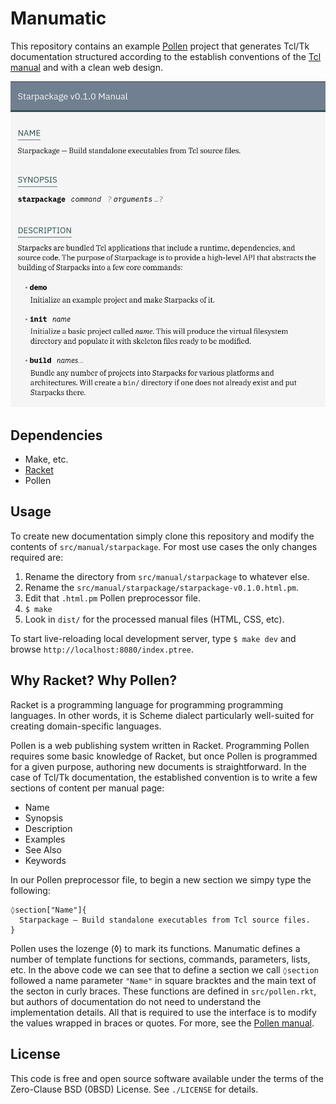 # Manumatic

This repository contains an example
[Pollen](https://docs.racket-lang.org/pollen/) project that generates
Tcl/Tk documentation structured according to the establish conventions
of the [Tcl manual](https://www.tcl.tk/man/tcl8.6.11/TclCmd/Tcl.html)
and with a clean web design.

![A screenshot of a generated manual page](screenshot.png)

## Dependencies

* Make, etc.
* [Racket](https://www.racket-lang.org)
* Pollen

## Usage

To create new documentation simply clone this repository and modify the
contents of `src/manual/starpackage`. For most use cases the only changes
required are:

1. Rename the directory from `src/manual/starpackage` to whatever else.
2. Rename the `src/manual/starpackage/starpackage-v0.1.0.html.pm`.
3. Edit that `.html.pm` Pollen preprocessor file.
4. `$ make`
5. Look in `dist/` for the processed manual files (HTML, CSS, etc).

To start live-reloading local development server, type `$ make dev`
and browse `http://localhost:8080/index.ptree`.

## Why Racket? Why Pollen?

Racket is a programming language for programming programming languages.
In other words, it is Scheme dialect particularly well-suited for creating
domain-specific languages. 

Pollen is a web publishing system written in Racket. Programming Pollen
requires some basic knowledge of Racket, but once Pollen is programmed
for a given purpose, authoring new documents is straightforward. In the
case of Tcl/Tk documentation, the established convention is to write
a few sections of content per manual page:

* Name
* Synopsis
* Description
* Examples
* See Also
* Keywords

In our Pollen preprocessor file, to begin a new section we simpy type
the following:

```
◊section["Name"]{
  Starpackage — Build standalone executables from Tcl source files.
}
```

Pollen uses the lozenge (◊) to mark its functions. Manumatic defines
a number of template functions for sections, commands, parameters, lists, etc. In the above code we can see that to
define a section we call `◊section` followed a name parameter `"Name"`
in square bracktes and the main text of the secton in curly braces.
These functions are defined in `src/pollen.rkt`, but authors of
documentation do not need to understand the implementation details.
All that is required to use the interface is to modify the values
wrapped in braces or quotes. For more, see the
[Pollen manual](https://docs.racket-lang.org/pollen/).

## License

This code is free and open source software available under the terms
of the Zero-Clause BSD (0BSD) License. See `./LICENSE` for details.
